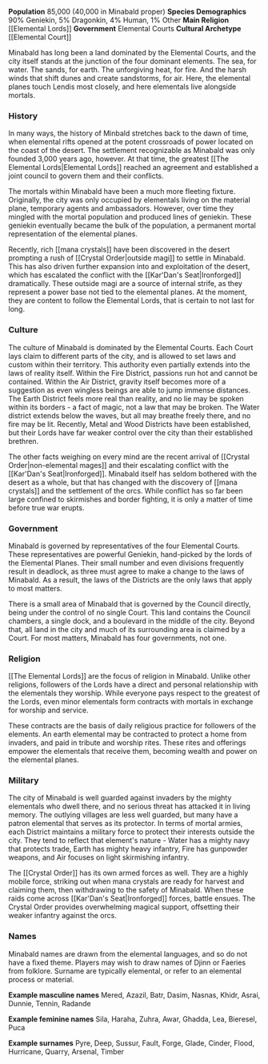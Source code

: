 **Population** 85,000 (40,000 in Minabald proper)
**Species Demographics** 90% Geniekin, 5% Dragonkin, 
4% Human, 1% Other
**Main Religion** [[Elemental Lords]]
**Government** Elemental Courts
**Cultural Archetype** [[Elemental Court]]

Minabald has long been a land dominated by the Elemental Courts, and the city itself stands at the junction of the four dominant elements. The sea, for water. The sands, for earth. The unforgiving heat, for fire. And the harsh winds that shift dunes and create sandstorms, for air. Here, the elemental planes touch Lendis most closely, and here elementals live alongside mortals.
### History

In many ways, the history of Minbald stretches back to the dawn of time, when elemental rifts opened at the potent crossroads of power located on the coast of the desert. The settlement recognizable as Minabald was only founded 3,000 years ago, however. At that time, the greatest [[The Elemental Lords|Elemental Lords]] reached an agreement and established a joint council to govern them and their conflicts. 

The mortals within Minabald have been a much more fleeting fixture. Originally, the city was only occupied by elementals living on the material plane, temporary agents and ambassadors. However, over time they mingled with the mortal population and produced lines of geniekin. These geniekin eventually became the bulk of the population, a permanent mortal representation of the elemental planes.

Recently, rich [[mana crystals]] have been discovered in the desert prompting a rush of [[Crystal Order|outside magi]] to settle in Minabald. This has also driven further expansion into and exploitation  of the desert, which has escalated the conflict with the [[Kar'Dan's Seat|Ironforged]] dramatically. These outside magi are a source of internal strife, as they represent a power base not tied to the elemental planes. At the moment, they are content to follow the Elemental Lords, that is certain to not last for long.
### Culture

The culture of Minabald is dominated by the Elemental Courts. Each Court lays claim to different parts of the city, and is allowed to set laws and custom within their territory. This authority even partially extends into the laws of reality itself. Within the Fire District, passions run hot and cannot be contained. Within the Air District, gravity itself becomes more of a suggestion as even wingless beings are able to jump immense distances. The Earth District feels more real than reality, and no lie may be spoken within its borders - a fact of magic, not a law that may be broken. The Water district extends below the waves, but all may breathe freely there, and no fire may be lit. Recently, Metal and Wood Districts have been established, but their Lords have far weaker control over the city than their established brethren.

The other facts weighing on every mind are the recent arrival of [[Crystal Order|non-elemental mages]] and their escalating conflict with the [[Kar'Dan's Seat|Ironforged]]. Minabald itself has seldom bothered with the desert as a whole, but that has changed with the discovery of [[mana crystals]] and the settlement of the orcs. While conflict has so far been large confined to skirmishes and border fighting, it is only a matter of time before true war erupts.

### Government

Minabald is governed by representatives of the four Elemental Courts. These representatives are powerful Geniekin, hand-picked by the lords of the Elemental Planes. Their small number and even divisions frequently result in deadlock, as three must agree to make a change to the laws of Minabald. As a result, the laws of the Districts are the only laws that apply to most matters.

There is a small area of Minabald that is governed by the Council directly, being under the control of no single Court. This land contains the Council chambers, a single dock, and a boulevard in the middle of the city. Beyond that, all land in the city and much of its surrounding area is claimed by a Court. For most matters, Minabald has four governments, not one.

### Religion

[[The Elemental Lords]] are the focus of religion in Minabald. Unlike other religions, followers of the Lords have a direct and personal relationship with the elementals they worship. While everyone pays respect to the greatest of the Lords, even minor elementals form contracts with mortals in exchange for worship and service. 

These contracts are the basis of daily religious practice for followers of the elements. An earth elemental may be contracted to protect a home from invaders, and paid in tribute and worship rites. These rites and offerings empower the elementals that receive them, becoming wealth and power on the elemental planes.

### Military

The city of Minabald is well guarded against invaders by the mighty elementals who dwell there, and no serious threat has attacked it in living memory. The outlying villages are less well guarded, but many have a patron elemental that serves as its protector. In terms of mortal armies, each District maintains a military force to protect their interests outside the city. They tend to reflect that element's nature - Water has a mighty navy that protects trade, Earth has mighty heavy infantry, Fire has gunpowder weapons, and Air focuses on light skirmishing infantry.

The [[Crystal Order]] has its own armed forces as well. They are a highly mobile force, striking out when mana crystals are ready for harvest and claiming them, then withdrawing to the safety of Minabald. When these raids come across [[Kar'Dan's Seat|Ironforged]] forces, battle ensues. The Crystal Order provides overwhelming magical support, offsetting their weaker infantry against the orcs.

### Names

Minabald names are drawn from the elemental languages, and so do not have a fixed theme. Players may wish to draw names of Djinn or Faeries from folklore. Surname are typically elemental, or refer to an elemental process or material.

**Example masculine names** Mered, Azazil, Batr, Dasim, Nasnas, Khidr, Asrai, Dunnie, Tennin, Radande

**Example feminine names** Sila, Haraha, Zuhra, Awar, Ghadda, Lea, Bieresel, Puca

**Example surnames** Pyre, Deep, Sussur, Fault, Forge, Glade, Cinder, Flood, Hurricane, Quarry, Arsenal, Timber